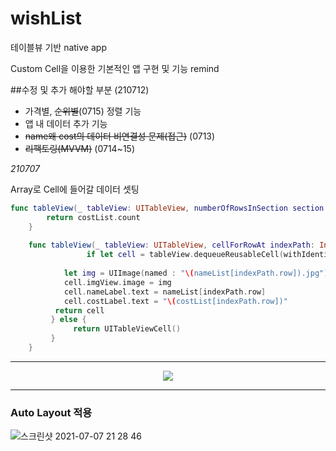 # wishList
테이블뷰 기반 native app 

Custom Cell을 이용한 기본적인 앱 구현 및 기능 remind

##수정 및 추가 해야할 부분 (210712)
- 가격별, ~~순위별~~(0715) 정렬 기능
- 앱 내 데이터 추가 기능
- ~~name왜 cost의 데이터 비연결성 문제(접근)~~ (0713)
- ~~리팩토링(MVVM)~~ (0714~15)


_210707_

Array로 Cell에 들어갈 데이터 셋팅

```swift
func tableView(_ tableView: UITableView, numberOfRowsInSection section: Int) -> Int {
        return costList.count
    }
    
    func tableView(_ tableView: UITableView, cellForRowAt indexPath: IndexPath) -> UITableViewCell {
                 if let cell = tableView.dequeueReusableCell(withIdentifier: "cell", for: indexPath) as? ListCell {
        
            let img = UIImage(named : "\(nameList[indexPath.row]).jpg")
            cell.imgView.image = img
            cell.nameLabel.text = nameList[indexPath.row]
            cell.costLabel.text = "\(costList[indexPath.row])"
          return cell
         } else {
              return UITableViewCell()
         }
    }
```

----------------


<center><img src="https://user-images.githubusercontent.com/40759743/124763147-9b4f6380-df6e-11eb-93cb-01c53cd9b005.png"></center>

----------------

### Auto Layout 적용


![스크린샷 2021-07-07 21 28 46](https://user-images.githubusercontent.com/40759743/124760620-e1ef8e80-df6b-11eb-9ae6-6d455042e203.png)



